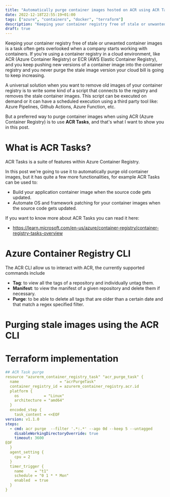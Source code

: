```yaml
---
title: "Automatically purge container images hosted on ACR using ACR Tasks"
date: 2022-12-18T22:55:19+01:00
tags: ["azure", "containers", "docker", "terraform"]
description: "Keeping your container registry free of stale or unwanted container images is a task often gets overlooked when a company starts working with containers. The best way to purge container images when using ACR (Azure Container Registry) is to use ACR Tasks, and that's what I want to show you in this post."
draft: true
---
```


Keeping your container registry free of stale or unwanted container images is a task often gets overlooked when a company starts working with containers. If you're using a container registry in a cloud environment, like ACR (Azure Container Registry) or ECR (AWS Elastic Container Registry), and you keep pushing new versions of a container image into the container registry and you never purge the stale image version your cloud bill is going to keep increasing.

A universal solution when you want to remove old images of your container registry is to write some kind of a script that connects to the registry and removes the stale container images. This script can be executed on demand or it can have a scheduled execution using a third party tool like: Azure Pipelines, Github Actions, Azure Function, etc.

But a preferred way to purge container images when using ACR (Azure Container Registry) is to use **ACR Tasks**, and that's what I want to show you in this post.

# **What is ACR Tasks?**

ACR Tasks is a suite of features within Azure Container Registry. 

In this post we're going to use it to automatically purge old container images, but it has quite a few more functionalities, for example ACR Tasks can be used to:
- Build your application container image when the source code gets updated. 
- Automate OS and framework patching for your container images when the source code gets updated. 

If you want to know more about ACR Tasks you can read it here:
- https://learn.microsoft.com/en-us/azure/container-registry/container-registry-tasks-overview


# **Azure Container Registry CLI**

The ACR CLI allow us to interact with ACR, the currently supported commands include

- **Tag**: to view all the tags of a repository and individually untag them.
- **Manifest**: to view the manifest of a given repository and delete them if necessary.
- **Purge**: to be able to delete all tags that are older than a certain date and that match a regex specified filter.

# **Purging stale images using the ACR CLI**

# **Terraform implementation**

```yaml
## ACR Task purge
resource "azurerm_container_registry_task" "acr_purge_task" {
  name                  = "acrPurgeTask"
  container_registry_id = azurerm_container_registry.acr.id
  platform {
    os           = "Linux"
    architecture = "amd64" 
  }
  encoded_step {
    task_content = <<EOF
version: v1.1.0
steps: 
  - cmd: acr purge  --filter '.*:.*' --ago 0d --keep 5 --untagged
    disableWorkingDirectoryOverride: true
    timeout: 3600
EOF
  }
  agent_setting {
    cpu = 2
  }
  timer_trigger {
    name     = "t1"
    schedule = "0 1 * * Mon"
    enabled  = true
  }
}
```